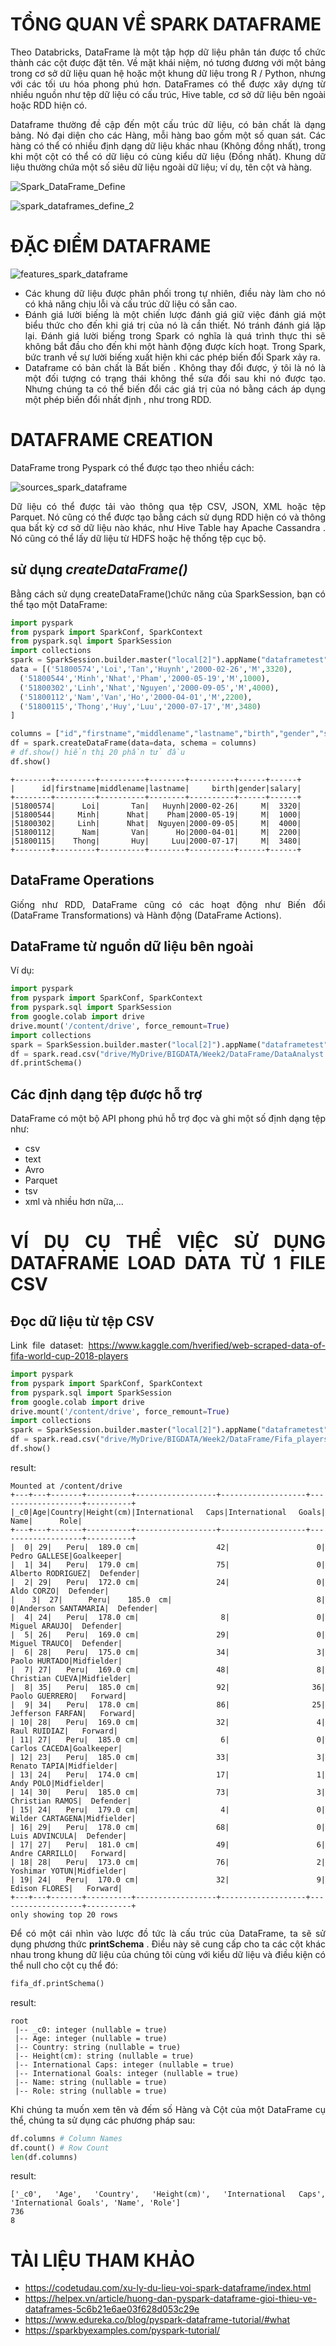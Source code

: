 <div align="justify">

# TỔNG QUAN VỀ SPARK DATAFRAME

Theo Databricks, DataFrame là một tập hợp dữ liệu phân tán được tổ chức thành các cột được đặt tên. Về mặt khái niệm, nó tương đương với một bảng trong cơ sở dữ liệu quan hệ hoặc một khung dữ liệu trong R / Python, nhưng với các tối ưu hóa phong phú hơn. DataFrames có thể được xây dựng từ nhiều nguồn như tệp dữ liệu có cấu trúc, Hive table, cơ sở dữ liệu bên ngoài hoặc RDD hiện có.

Dataframe thường đề cập đến một cấu trúc dữ liệu, có bản chất là dạng bảng. Nó đại diện cho các Hàng, mỗi hàng bao gồm một số quan sát. Các hàng có thể có nhiều định dạng dữ liệu khác nhau (Không đồng nhất), trong khi một cột có thể có dữ liệu có cùng kiểu dữ liệu (Đồng nhất). Khung dữ liệu thường chứa một số siêu dữ liệu ngoài dữ liệu; ví dụ, tên cột và hàng.

![Spark_DataFrame_Define](../Image/Spark_dataframe_define.jpg)

![spark_dataframes_define_2](../Image/spark_dataframes_define_2.png)

# ĐẶC ĐIỂM DATAFRAME

![features_spark_dataframe](../Image/features_spark_dataframe.png)

* Các khung dữ liệu được phân phối trong tự nhiên, điều này làm cho nó có khả năng chịu lỗi và cấu trúc dữ liệu có sẵn cao.
* Đánh giá lười biếng là một chiến lược đánh giá giữ việc đánh giá một biểu thức cho đến khi giá trị của nó là cần thiết. Nó tránh đánh giá lặp lại. Đánh giá lười biếng trong Spark có nghĩa là quá trình thực thi sẽ không bắt đầu cho đến khi một hành động được kích hoạt. Trong Spark, bức tranh về sự lười biếng xuất hiện khi các phép biến đổi Spark xảy ra.
* Dataframe có bản chất là Bất biến . Không thay đổi được, ý tôi là nó là một đối tượng có trạng thái không thể sửa đổi sau khi nó được tạo. Nhưng chúng ta có thể biến đổi các giá trị của nó bằng cách áp dụng một phép biến đổi nhất định , như trong RDD.

# DATAFRAME CREATION

DataFrame trong Pyspark có thể được tạo theo nhiều cách:

![sources_spark_dataframe](../Image/sources_spark_dataframe.png)

Dữ liệu có thể được tải vào thông qua tệp CSV, JSON, XML hoặc tệp Parquet. Nó cũng có thể được tạo bằng cách sử dụng RDD hiện có và thông qua bất kỳ cơ sở dữ liệu nào khác, như Hive Table hay Apache Cassandra . Nó cũng có thể lấy dữ liệu từ HDFS hoặc hệ thống tệp cục bộ.

## sử dụng *createDataFrame()*

Bằng cách sử dụng createDataFrame()chức năng của SparkSession, bạn có thể tạo một DataFrame:

```python
import pyspark
from pyspark import SparkConf, SparkContext
from pyspark.sql import SparkSession
import collections
spark = SparkSession.builder.master("local[2]").appName("dataframetest").getOrCreate()
data = [('51800574','Loi','Tan','Huynh','2000-02-26','M',3320),
  ('51800544','Minh','Nhat','Pham','2000-05-19','M',1000),
  ('51800302','Linh','Nhat','Nguyen','2000-09-05','M',4000),
  ('51800112','Nam','Van','Ho','2000-04-01','M',2200),
  ('51800115','Thong','Huy','Luu','2000-07-17','M',3480)
]

columns = ["id","firstname","middlename","lastname","birth","gender","salary"]
df = spark.createDataFrame(data=data, schema = columns)
# df.show() hiển thị 20 phần tử đầu
df.show()
```

```note
+--------+---------+----------+--------+----------+------+------+
|      id|firstname|middlename|lastname|     birth|gender|salary|
+--------+---------+----------+--------+----------+------+------+
|51800574|      Loi|       Tan|   Huynh|2000-02-26|     M|  3320|
|51800544|     Minh|      Nhat|    Pham|2000-05-19|     M|  1000|
|51800302|     Linh|      Nhat|  Nguyen|2000-09-05|     M|  4000|
|51800112|      Nam|       Van|      Ho|2000-04-01|     M|  2200|
|51800115|    Thong|       Huy|     Luu|2000-07-17|     M|  3480|
+--------+---------+----------+--------+----------+------+------+
```

## DataFrame Operations

Giống như RDD, DataFrame cũng có các hoạt động như Biến đổi (DataFrame Transformations) và Hành động (DataFrame Actions).

## DataFrame từ nguồn dữ liệu bên ngoài

Ví dụ:

```python
import pyspark
from pyspark import SparkConf, SparkContext
from pyspark.sql import SparkSession
from google.colab import drive
drive.mount('/content/drive', force_remount=True)
import collections
spark = SparkSession.builder.master("local[2]").appName("dataframetest").getOrCreate()
df = spark.read.csv("drive/MyDrive/BIGDATA/Week2/DataFrame/DataAnalyst.csv")
df.printSchema()
```

## Các định dạng tệp được hỗ trợ

DataFrame có một bộ API phong phú hỗ trợ đọc và ghi một số định dạng tệp như:

* csv
* text
* Avro
* Parquet
* tsv
* xml và nhiều hơn nữa,...

# VÍ DỤ CỤ THỂ VIỆC SỬ DỤNG DATAFRAME LOAD DATA TỪ 1 FILE CSV

## Đọc dữ liệu từ tệp CSV

Link file dataset: https://www.kaggle.com/hverified/web-scraped-data-of-fifa-world-cup-2018-players

```python
import pyspark
from pyspark import SparkConf, SparkContext
from pyspark.sql import SparkSession
from google.colab import drive
drive.mount('/content/drive', force_remount=True)
import collections
spark = SparkSession.builder.master("local[2]").appName("dataframetest").getOrCreate()
df = spark.read.csv("drive/MyDrive/BIGDATA/Week2/DataFrame/Fifa_players.csv", inferSchema = True, header = True)
df.show()
```
result:
```note
Mounted at /content/drive
+---+---+-------+----------+------------------+-------------------+-------------------+----------+
|_c0|Age|Country|Height(cm)|International Caps|International Goals|               Name|      Role|
+---+---+-------+----------+------------------+-------------------+-------------------+----------+
|  0| 29|   Peru|  189.0 cm|                42|                  0|      Pedro GALLESE|Goalkeeper|
|  1| 34|   Peru|  179.0 cm|                75|                  0|  Alberto RODRIGUEZ|  Defender|
|  2| 29|   Peru|  172.0 cm|                24|                  0|         Aldo CORZO|  Defender|
|  3| 27|   Peru|  185.0 cm|                 8|                  0|Anderson SANTAMARIA|  Defender|
|  4| 24|   Peru|  178.0 cm|                 8|                  0|      Miguel ARAUJO|  Defender|
|  5| 26|   Peru|  169.0 cm|                29|                  0|      Miguel TRAUCO|  Defender|
|  6| 28|   Peru|  175.0 cm|                34|                  3|      Paolo HURTADO|Midfielder|
|  7| 27|   Peru|  169.0 cm|                48|                  8|    Christian CUEVA|Midfielder|
|  8| 35|   Peru|  185.0 cm|                92|                 36|     Paolo GUERRERO|   Forward|
|  9| 34|   Peru|  178.0 cm|                86|                 25|   Jefferson FARFAN|   Forward|
| 10| 28|   Peru|  169.0 cm|                32|                  4|       Raul RUIDIAZ|   Forward|
| 11| 27|   Peru|  185.0 cm|                 6|                  0|      Carlos CACEDA|Goalkeeper|
| 12| 23|   Peru|  185.0 cm|                33|                  3|       Renato TAPIA|Midfielder|
| 13| 24|   Peru|  174.0 cm|                17|                  1|          Andy POLO|Midfielder|
| 14| 30|   Peru|  185.0 cm|                73|                  3|    Christian RAMOS|  Defender|
| 15| 24|   Peru|  179.0 cm|                 4|                  0|   Wilder CARTAGENA|Midfielder|
| 16| 29|   Peru|  178.0 cm|                68|                  0|     Luis ADVINCULA|  Defender|
| 17| 27|   Peru|  181.0 cm|                49|                  6|     Andre CARRILLO|   Forward|
| 18| 28|   Peru|  173.0 cm|                76|                  2|     Yoshimar YOTUN|Midfielder|
| 19| 24|   Peru|  170.0 cm|                32|                  9|      Edison FLORES|   Forward|
+---+---+-------+----------+------------------+-------------------+-------------------+----------+
only showing top 20 rows
```
Để có một cái nhìn vào lược đồ tức là cấu trúc của DataFrame, ta sẽ sử dụng phương thức **printSchema** . Điều này sẽ cung cấp cho ta các cột khác nhau trong khung dữ liệu của chúng tôi cùng với kiểu dữ liệu và điều kiện có thể null cho cột cụ thể đó:

```python
fifa_df.printSchema()
```
result:
```note
root
 |-- _c0: integer (nullable = true)
 |-- Age: integer (nullable = true)
 |-- Country: string (nullable = true)
 |-- Height(cm): string (nullable = true)
 |-- International Caps: integer (nullable = true)
 |-- International Goals: integer (nullable = true)
 |-- Name: string (nullable = true)
 |-- Role: string (nullable = true)
```

Khi chúng ta muốn xem tên và đếm số Hàng và Cột của một DataFrame cụ thể, chúng ta sử dụng các phương pháp sau:

```python
df.columns # Column Names
df.count() # Row Count
len(df.columns)
```
result:
```note
['_c0', 'Age', 'Country', 'Height(cm)', 'International Caps', 'International Goals', 'Name', 'Role']
736
8
```
# TÀI LIỆU THAM KHẢO

* https://codetudau.com/xu-ly-du-lieu-voi-spark-dataframe/index.html
* https://helpex.vn/article/huong-dan-pyspark-dataframe-gioi-thieu-ve-dataframes-5c6b21e6ae03f628d053c29e
* https://www.edureka.co/blog/pyspark-dataframe-tutorial/#what
* https://sparkbyexamples.com/pyspark-tutorial/
</div>